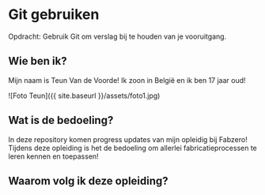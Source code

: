 # Git gebruiken

Opdracht: Gebruik Git om verslag bij te houden van je vooruitgang.


## Wie ben ik?

Mijn naam is Teun Van de Voorde!
Ik zoon in België en ik ben 17 jaar oud!

![Foto Teun]({{ site.baseurl }}/assets/foto1.jpg)

## Wat is de bedoeling?

In deze repository komen progress updates van mijn opleidig bij Fabzero!
Tijdens deze opleiding is het de bedoeling om allerlei fabricatieprocessen te leren kennen en toepassen!

## Waarom volg ik deze opleiding?



